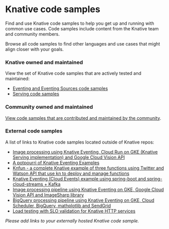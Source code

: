 # Knative code samples

Find and use Knative code samples to help you get up and running with common use
cases. Code samples include content from the Knative team and community members.

Browse all code samples to find other languages and use cases that might align
closer with your goals.

### Knative owned and maintained

View the set of Knative code samples that are actively tested and maintained:

- [Eventing and Eventing Sources code samples](eventing.md)
- [Serving code samples](serving.md)

### Community owned and maintained

[View code samples that are contributed and maintained by the community](https://github.com/knative/docs/tree/main/code-samples/community).

### External code samples

A list of links to Knative code samples located outside of Knative repos:

- [Image processing using Knative Eventing, Cloud Run on GKE (Knative Serving implementation) and Google Cloud Vision API](https://github.com/akashrv/knative-samples/blob/master/docs/image-processing.md)
- [A potpourri of Knative Eventing Examples](https://github.com/lionelvillard/knative-examples)
- [Knfun - a complete Knative example of three functions using Twitter and Watson API that use kn to deploy and manage functions](https://github.com/maximilien/knfun)
- [Knative Eventing (Cloud Events) example using spring-boot and spring-cloud-streams + Kafka](https://salaboy.com/2020/02/20/getting-started-with-knative-2020/)
- [Image processing pipeline using Knative Eventing on GKE, Google Cloud Vision API and ImageSharp library](https://github.com/meteatamel/knative-tutorial/blob/master/docs/image-processing-pipeline.md)
- [BigQuery processing pipeline using Knative Eventing on GKE, Cloud Scheduler, BigQuery, mathplotlib and SendGrid](https://github.com/meteatamel/knative-tutorial/blob/master/docs/bigquery-processing-pipeline.md)
- [Load testing with SLO validation for Knative HTTP services](https://iter8.tools/0.8/tutorials/load-test/community/knative/loadtest/)

_Please add links to your externally hosted Knative code sample._
